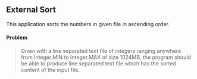 ## External Sort

This application sorts the numbers in given file in ascending order. 

#### Problem

> Given with a line separated text file of integers ranging anywhere from Integer.MIN to
Integer.MAX of size 1024MB, the program should be able to produce line separated text
file which has the sorted content of the input file.